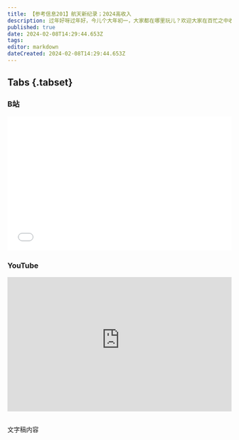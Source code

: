 ```yaml
---
title: 【参考信息201】航天新纪录；2024高收入
description: 过年好呀过年好，今儿个大年初一，大家都在哪里玩儿？欢迎大家在百忙之中收看参考信息。我们也祝大家龘吉龘利，龘展宏图，飞黄腾龘，前程朤朤。新的一年，希望我们整个国家真的都洋溢着乐观向上的氛围。
published: true
date: 2024-02-08T14:29:44.653Z
tags: 
editor: markdown
dateCreated: 2024-02-08T14:29:44.653Z
---
```


## Tabs {.tabset}
### B站
<div style="position: relative; padding: 30% 45%;">
<iframe style="position: absolute; width: 100%; height: 100%; left: 0; top: 0;" src="//player.bilibili.com/player.html?&bvid=BV1QJ4m1s7c8&page=1&as_wide=1&high_quality=1&danmaku=1&autoplay=0" scrolling="no" border="0" frameborder="no" framespacing="0" allowfullscreen="true"></iframe>
</div>

### YouTube
<div style="position: relative; padding: 30% 45%;">
<iframe style="position: absolute; top: 0; left: 0; width: 100%; height: 100%;" src="https://www.youtube-nocookie.com/embed/YouTubeVID" title="YouTube video player" frameborder="0" allow="accelerometer; autoplay; clipboard-write; encrypted-media; gyroscope; picture-in-picture" allowfullscreen></iframe>
</div>

## 

文字稿内容